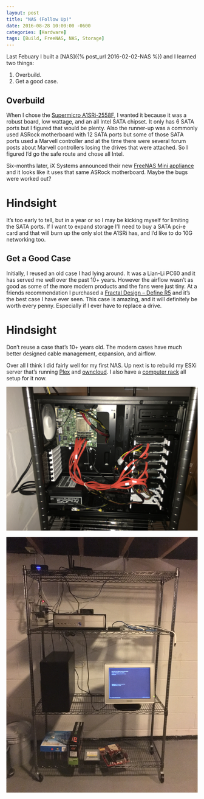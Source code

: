 ```yaml
---
layout: post
title: "NAS (Follow Up)"
date: 2016-08-28 10:00:00 -0600
categories: [Hardware]
tags: [Build, FreeNAS, NAS, Storage]
---
```


Last Febuary I built a [NAS]({% post_url 2016-02-02-NAS %}) and I learned two things:

1. Overbuild.
1. Get a good case.

## Overbuild

When I chose the [Supermicro A1SRi-2558F](http://www.supermicro.com/products/motherboard/Atom/X10/A1SRi-2558F.cfm), I wanted it because it was a robust board, low wattage, and an all Intel SATA chipset. It only has 6 SATA ports but I figured that would be plenty. Also the runner-up was a commonly used ASRock motherboard with 12 SATA ports but some of those SATA ports used a Marvell controller and at the time there were several forum posts about Marvell controllers losing the drives that were attached. So I figured I’d go the safe route and chose all Intel.

Six-months later, iX Systems announced their new [FreeNAS Mini appliance](https://www.ixsystems.com/freenas-mini/) and it looks like it uses that same ASRock motherboard. Maybe the bugs were worked out?

# Hindsight

It’s too early to tell, but in a year or so I may be kicking myself for limiting the SATA ports. If I want to expand storage I’ll need to buy a SATA pci-e card and that will burn up the only slot the A1SRi has, and I’d like to do 10G networking too.

## Get a Good Case

Initially, I reused an old case I had lying around. It was a Lian-Li PC60 and it has served me well over the past 10+ years. However the airflow wasn’t as good as some of the more modern products and the fans were just tiny. At a friends recommendation I purchased a [Fractal Design – Define R5](http://www.fractal-design.com/home/product/cases/define-series/define-r5-black) and it’s the best case I have ever seen. This case is amazing, and it will definitely be worth every penny. Especially if I ever have to replace a drive.

# Hindsight

Don’t reuse a case that’s 10+ years old. The modern cases have much better designed cable management, expansion, and airflow.

Over all I think I did fairly well for my first NAS. Up next is to rebuild my ESXi server that’s running [Plex](https://plex.tv) and [owncloud](http://owncloud.org/). I also have a [computer rack](https://www.amazon.com/Alera-Complete-Shelving-Caster-Anthracite/dp/B005SG1FE6) all setup for it now.

![pic](/assets/2016/08/img_0127.jpg)

![pic](/assets/2016/08/img_0125.jpg)
